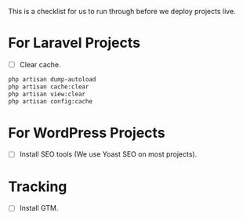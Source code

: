 This is a checklist for us to run through before we deploy projects live.

# For Laravel Projects
- [ ] Clear cache. 
```bash
php artisan dump-autoload
php artisan cache:clear
php artisan view:clear
php artisan config:cache
```

# For WordPress Projects
- [ ] Install SEO tools (We use Yoast SEO on most projects).

# Tracking
- [ ] Install GTM.
